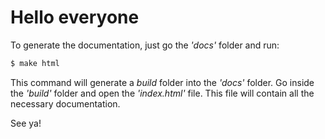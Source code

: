 # Hello everyone

To generate the documentation, just go the *'docs'* folder and run:

```sh
$ make html
```

This command will generate a *build* folder into the *'docs'* folder. Go inside the *'build'* folder and open the *'index.html'* file. This file will contain all the necessary documentation.

See ya!